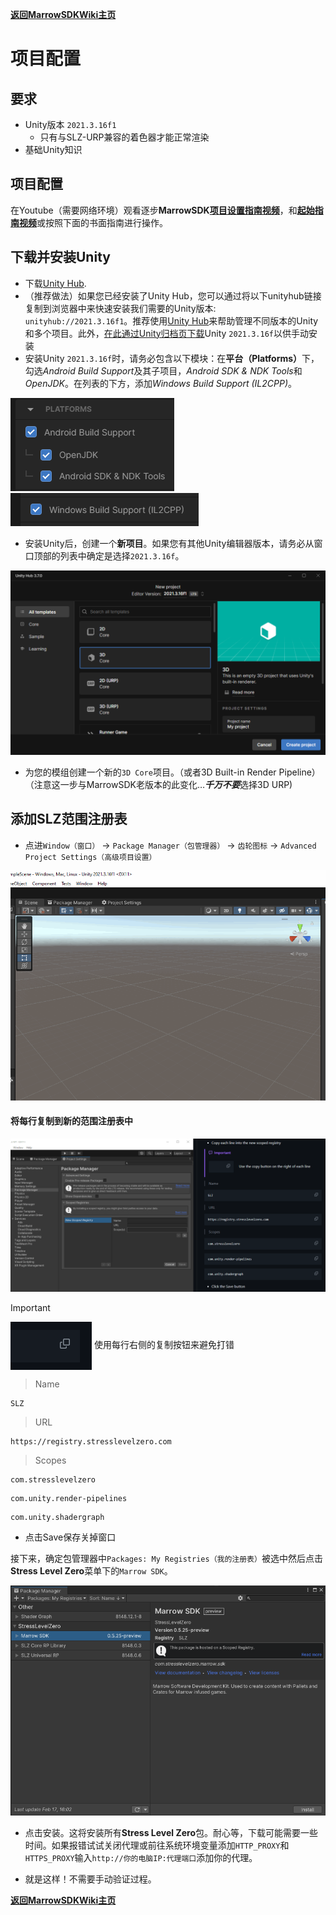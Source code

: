 <b>[返回MarrowSDKWiki主页](https://monogonasiaregion.github.io/MarrowSDK-zh/)</b>
# 项目配置

要求
---
* Unity版本 `2021.3.16f1`
  * 只有与SLZ-URP兼容的着色器才能正常渲染
* 基础Unity知识

项目配置
---
在Youtube（需要网络环境）观看逐步<b>MarrowSDK[项目设置指南视频](https://www.youtube.com/watch?v=U5jynJcDjvo)</b>，和<b>[起始指南视频](https://www.youtube.com/watch?v=M4B0TOG-b94)</b>或按照下面的书面指南进行操作。


## 下载并安装Unity

- 下载[Unity Hub](https://unity.com/download). 
- （推荐做法）如果您已经安装了Unity Hub，您可以通过将以下unityhub链接复制到浏览器中来快速安装我们需要的Unity版本: `unityhub://2021.3.16f1`。推荐使用[Unity Hub](https://unity3d.com/get-unity/download)来帮助管理不同版本的Unity和多个项目。此外，[在此通过Unity归档页下载](https://unity3d.com/get-unity/download/archive)Unity `2021.3.16f`以供手动安装
- 安装Unity `2021.3.16f`时，请务必包含以下模块：在<b>平台（Platforms）</b>下，勾选*Android Build Support*及其子项目，*Android SDK & NDK Tools*和*OpenJDK*。在列表的下方，添加*Windows Build Support (IL2CPP)*。

![Image](./Images/UnityProjectModules/android_platform.png) ![Image](./Images/UnityProjectModules/windows_platform.png)

- 安装Unity后，创建一个<b>新项目</b>。如果您有其他Unity编辑器版本，请务必从窗口顶部的列表中确定是选择`2021.3.16f`。

![3dcore](./Images/UnityProjectModules/hub3dcore_install.png)
- 为您的模组创建一个新的`3D Core`项目。（或者3D Built-in Render Pipeline）（注意这一步与MarrowSDK老版本的此变化…<i><b>千万不要</b></i>选择3D URP)  

## 添加SLZ范围注册表

- 点进`Window（窗口）` → `Package Manager（包管理器）` → `齿轮图标` → `Advanced Project Settings（高级项目设置）`

![AdvancedProjSettings](./Images/UnityProjectModules/add_scoped_registry.gif)

#### 将每行复制到新的范围注册表中

![scopedregistry](./Images/UnityProjectModules/scoped_registry_copypaste.gif)

> [!IMPORTANT]
> <img align="center" src="./Images/UnityProjectModules/important_copy.gif" /> 使用每行右侧的复制按钮来避免打错

> Name
```
SLZ
```
> URL
```
https://registry.stresslevelzero.com
```
> Scopes
```
com.stresslevelzero
```
```
com.unity.render-pipelines
```
```
com.unity.shadergraph
```
- 点击Save保存关掉窗口

接下来，确定包管理器中`Packages: My Registries（我的注册表）`被选中然后点击<b>Stress Level Zero</b>菜单下的`Marrow SDK`。

![myregistries](./Images/UnityProjectModules/my_registries_install.png)

- 点击安装。这将安装所有<b>Stress Level Zero</b>包。耐心等，下载可能需要一些时间。如果报错试试关闭代理或前往系统环境变量添加`HTTP_PROXY`和`HTTPS_PROXY`输入`http://你的电脑IP:代理端口`添加你的代理。

- 就是这样！不需要手动验证过程。

<b>[返回MarrowSDKWiki主页](https://monogonasiaregion.github.io/MarrowSDK-zh/)</b>
